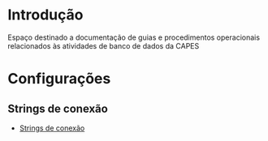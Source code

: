 # Introdução

Espaço destinado a documentação de guias e procedimentos operacionais
relacionados às atividades de banco de dados da CAPES

# Configurações
## Strings de conexão
- [Strings de conexão](configuracoes/strings-de-conexao.md)